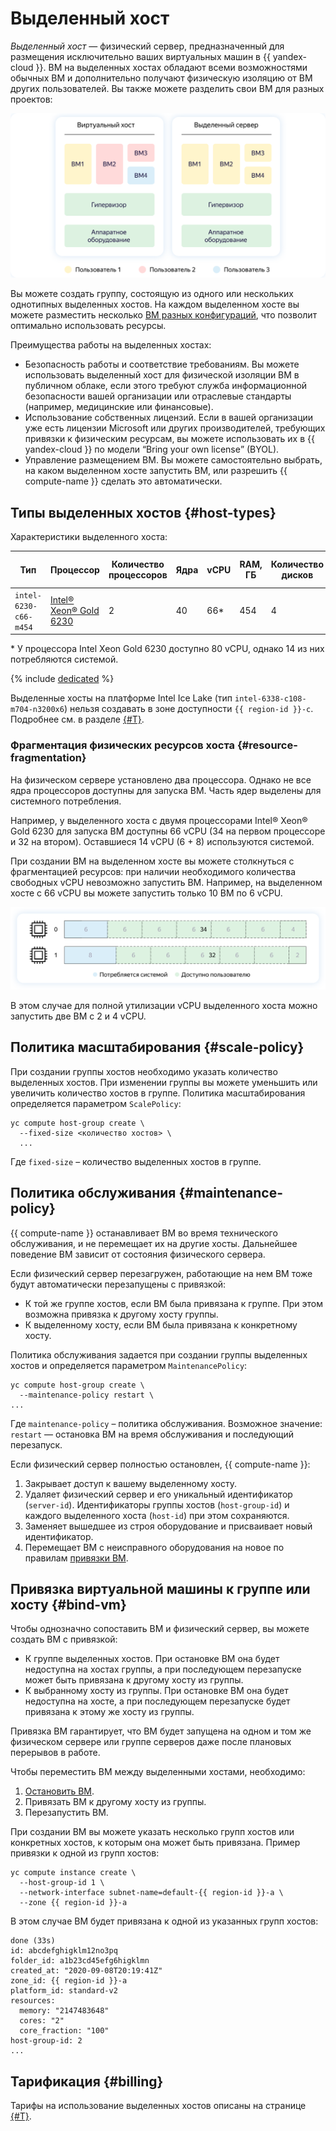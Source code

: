 # Выделенный хост

_Выделенный хост_ — физический сервер, предназначенный для размещения исключительно ваших виртуальных машин в {{ yandex-cloud }}. ВМ на выделенных хостах обладают всеми возможностями обычных ВМ и дополнительно получают физическую изоляцию от ВМ других пользователей. Вы также можете разделить свои ВМ для разных проектов:

![Dedicated host](../../_assets/compute/dedicated-host.svg "Dedicated host")

Вы можете создать группу, состоящую из одного или нескольких однотипных выделенных хостов. На каждом выделенном хосте вы можете разместить несколько [ВМ разных конфигураций](vm-platforms.md), что позволит оптимально использовать ресурсы.

Преимущества работы на выделенных хостах:
* Безопасность работы и соответствие требованиям.
  Вы можете использовать выделенный хост для физической изоляции ВМ в публичном облаке, если этого требуют служба информационной безопасности вашей организации или отраслевые стандарты (например, медицинские или финансовые).
* Использование собственных лицензий.
  Если в вашей организации уже есть лицензии Microsoft или других производителей, требующих привязки к физическим ресурсам, вы можете использовать их в {{ yandex-cloud }} по модели <q>Bring your own license</q> (BYOL).
* Управление размещением ВМ.
  Вы можете самостоятельно выбрать, на каком выделенном хосте запустить ВМ, или разрешить {{ compute-name }} сделать это автоматически.

## Типы выделенных хостов {#host-types}

Характеристики выделенного хоста:

Тип | Процессор | Количество</br>процессоров | Ядра | vCPU | RAM, ГБ | Количество</br>дисков | Размер</br>диска, ГБ
--- | --- | --- | ---  | --- | --- | --- | ---
`intel-6230-c66-m454` | [Intel® Xeon® Gold 6230](https://ark.intel.com/content/www/ru/ru/ark/products/192437/intel-xeon-gold-6230-processor-27-5m-cache-2-10-ghz.html) | 2 | 40 | 66* | 454 | 4 | 1600

\* У процессора Intel Xeon Gold 6230 доступно 80 vCPU, однако 14 из них потребляются системой.

{% include [dedicated](../../_includes/compute/dedicated-quota.md) %}


Выделенные хосты на платформе Intel Ice Lake (тип `intel-6338-c108-m704-n3200x6`) нельзя создавать в зоне доступности `{{ region-id }}-c`. Подробнее см. в разделе [{#T}](../../overview/concepts/ru-central1-c-deprecation.md).

### Фрагментация физических ресурсов хоста {#resource-fragmentation}

На физическом сервере установлено два процессора. Однако не все ядра процессоров доступны для запуска ВМ. Часть ядер выделены для системного потребления.

Например, у выделенного хоста с двумя процессорами Intel® Xeon® Gold 6230 для запуска ВМ доступны 66 vCPU (34 на первом процессоре и 32 на втором). Оставшиеся 14 vCPU (6 + 8) используются системой.

При создании ВМ на выделенном хосте вы можете столкнуться с фрагментацией ресурсов: при наличии необходимого количества свободных vCPU невозможно запустить ВМ. Например, на выделенном хосте с 66 vCPU вы можете запустить только 10 ВМ по 6 vCPU.

![Resource fragmentation](../../_assets/compute/resource-fragmentation.svg "Resource fragmentation")

В этом случае для полной утилизации vCPU выделенного хоста можно запустить две ВМ с 2 и 4 vCPU.

## Политика масштабирования {#scale-policy}

При создании группы хостов необходимо указать количество выделенных хостов. При изменении группы вы можете уменьшить или увеличить количество хостов в группе. Политика масштабирования определяется параметром `ScalePolicy`:

```
yc compute host-group create \
  --fixed-size <количество хостов> \
  ...
```

Где `fixed-size` – количество выделенных хостов в группе.

## Политика обслуживания {#maintenance-policy}

{{ compute-name }} останавливает ВМ во время технического обслуживания, и не перемещает их на другие хосты. Дальнейшее поведение ВМ зависит от состояния физического сервера.

Если физический сервер перезагружен, работающие на нем ВМ тоже будут автоматически перезапущены с привязкой:
* К той же группе хостов, если ВМ была привязана к группе. При этом возможна привязка к другому хосту группы.
* К выделенному хосту, если ВМ была привязана к конкретному хосту.
 
Политика обслуживания задается при создании группы выделенных хостов и определяется параметром `MaintenancePolicy`:

```
yc compute host-group create \
  --maintenance-policy restart \
...
```

Где `maintenance-policy` – политика обслуживания. Возможное значение: `restart` — остановка ВМ на время обслуживания и последующий перезапуск.

Если физический сервер полностью остановлен, {{ compute-name }}:
1. Закрывает доступ к вашему выделенному хосту.
1. Удаляет физический сервер и его уникальный идентификатор (`server-id`). Идентификаторы группы хостов (`host-group-id`) и каждого выделенного хоста (`host-id`) при этом сохраняются.
1. Заменяет вышедшее из строя оборудование и присваивает новый идентификатор.
1. Перемещает ВМ с неисправного оборудования на новое по правилам [привязки ВМ](#bind-vm).

## Привязка виртуальной машины к группе или хосту {#bind-vm}

Чтобы однозначно сопоставить ВМ и физический сервер, вы можете создать ВМ с привязкой:
* К группе выделенных хостов.
  При остановке ВМ она будет недоступна на хостах группы, а при последующем перезапуске может быть привязана к другому хосту из группы.
* К выбранному хосту из группы.
  При остановке ВМ она будет недоступна на хосте, а при последующем перезапуске будет привязана к этому же хосту из группы.

Привязка ВМ гарантирует, что ВМ будет запущена на одном и том же физическом сервере или группе серверов даже после плановых перерывов в работе.

Чтобы переместить ВМ между выделенными хостами, необходимо:
1. [Остановить ВМ](../operations/vm-control/vm-stop-and-start).
1. Привязать ВМ к другому хосту из группы.
1. Перезапустить ВМ.

При создании ВМ вы можете указать несколько групп хостов или конкретных хостов, к которым она может быть привязана. Пример привязки к одной из групп хостов:

```
yc compute instance create \
  --host-group-id 1 \
  --network-interface subnet-name=default-{{ region-id }}-a \
  --zone {{ region-id }}-a
```

В этом случае ВМ будет привязана к одной из указанных групп хостов:

```
done (33s)
id: abcdefghigklm12no3pq
folder_id: a1b23cd45efg6higklmn
created_at: "2020-09-08T20:19:41Z"
zone_id: {{ region-id }}-a
platform_id: standard-v2
resources:
  memory: "2147483648"
  cores: "2"
  core_fraction: "100"
host-group-id: 2
...
```

## Тарификация {#billing}

Тарифы на использование выделенных хостов описаны на странице [{#T}](../pricing.md#prices-dedicated-host).